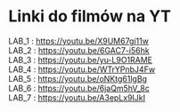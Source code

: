 # Linki do filmów na YT

LAB_1 : https://youtu.be/X9UM67gj11w  
LAB_2 : https://youtu.be/6GAC7-i56hk  
LAB_3 : https://youtu.be/yu-L9O1RAME  
LAB_4 : https://youtu.be/WTrYPnbJ4Fw  
LAB_5 : https://youtu.be/oNKtg61lgBg  
LAB_6 : https://youtu.be/6jaQm5hV_8c  
LAB_7 : https://youtu.be/A3epLx9IJkI  
